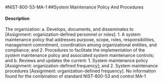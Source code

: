 #NIST-800-53-MA-1
##System Maintenance Policy And Procedures
#### Description
The organization:
  a.  Develops, documents, and disseminates to [Assignment: organization-defined personnel or roles]:
    1.  A system maintenance policy that addresses purpose, scope, roles, responsibilities, management commitment, coordination among organizational entities, and compliance; and
    2.  Procedures to facilitate the implementation of the system maintenance policy and associated system maintenance controls; and
  b.  Reviews and updates the current:
    1.  System maintenance policy [Assignment: organization-defined frequency]; and
    2.  System maintenance procedures [Assignment: organization-defined frequency].
No information found for the combination of standard NIST-800-53 and control MA-1
